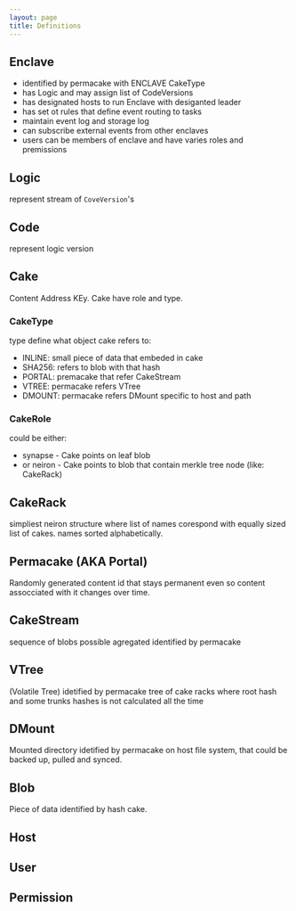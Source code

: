 ```yaml
---
layout: page
title: Definitions
---
```



## Enclave

* identified by permacake with ENCLAVE CakeType
* has Logic and may assign list of CodeVersions
* has designated hosts to run Enclave with desiganted leader
* has set ot rules that define event routing to tasks
* maintain event log and storage log
* can subscribe external events from other enclaves
* users can be members of enclave and have varies roles and premissions

## Logic  

  represent stream of `CoveVersion`'s

## Code
  
  represent logic version
  
## Cake

Content Address KEy. Cake have role and type. 

### CakeType
type define what object cake refers to:
   * INLINE: small piece of data that embeded in cake
   * SHA256: refers to blob with that hash
   * PORTAL: premacake that refer CakeStream
   * VTREE: permacake refers VTree
   * DMOUNT: permacake refers DMount specific to host and path

### CakeRole 

could be either:

* synapse - Cake points on leaf blob
* or neiron - Cake points to blob that contain merkle tree node (like: CakeRack)

## CakeRack

simpliest neiron structure where list of names corespond with equally sized list of cakes. names sorted alphabetically.

## Permacake (AKA Portal)
Randomly generated content id that stays permanent even so content assocciated with it changes over time.

## CakeStream

sequence of blobs possible agregated identified by permacake

## VTree

(Volatile Tree) idetified by permacake tree of cake racks where root hash and some trunks hashes is not calculated all the time

## DMount

 Mounted directory idetified by permacake on host file system, that could be backed up, pulled and synced.

## Blob

Piece of data identified by hash cake.

## Host

## User

## Permission
 